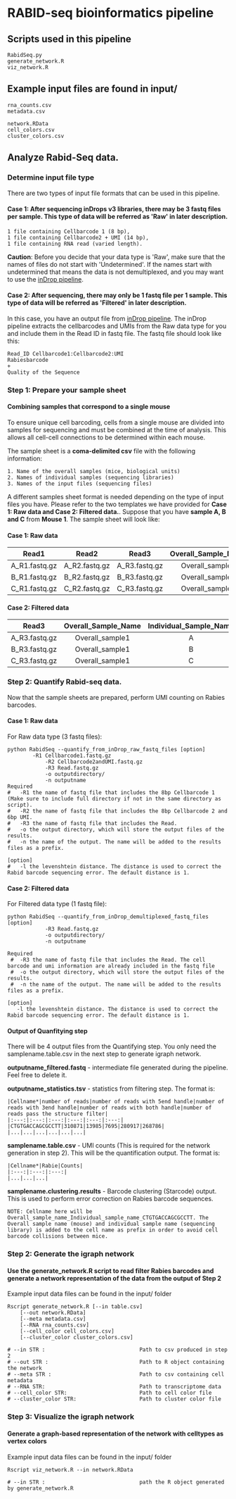 # RABID-seq bioinformatics pipeline

## Scripts used in this pipeline
	RabidSeq.py
	generate_network.R
	viz_network.R
    
## Example input files are found in input/

	rna_counts.csv
	metadata.csv

	network.RData
	cell_colors.csv
	cluster_colors.csv

## Analyze Rabid-Seq data.

### Determine input file type
There are two types of input file formats that can be used in this pipeline. 

#### Case 1: After sequencing inDrops v3 libraries, there may be 3 fastq files per sample. This type of data will be referred as 'Raw' in later description. 

	1 file containing Cellbarcode 1 (8 bp), 
	1 file containing Cellbarcode2 + UMI (14 bp),
	1 file containing RNA read (varied length).


**Caution**: Before you decide that your data type is 'Raw', make sure that the names of files do not start with 'Undetermined'. If the names start with undetermined that means the data is not demultiplexed, and you may want to use the [inDrop pipeline](https://github.com/indrops/indrops).

#### Case 2: After sequencing, there may only be 1 fastq file per 1 sample. This type of data will be referred as 'Filtered' in later description.
In this case, you have an output file from [inDrop pipeline](https://github.com/indrops/indrops). The inDrop pipeline extracts the cellbarcodes and UMIs from the Raw data type for you and include them in the Read ID in fastq file. The fastq file should look like this:

    Read_ID Cellbarcode1:Cellbarcode2:UMI  
    Rabiesbarcode  
    +  
    Quality of the Sequence  

	
### Step 1: Prepare your sample sheet 

#### Combining samples that correspond to a single mouse
To ensure unique cell barcoding, cells from a single mouse are divided into samples for sequencing and must be combined at the time of analysis. This allows all cell-cell connections to be determined within each mouse. 

The sample sheet is a **coma-delimited csv** file with the following information: 

	1. Name of the overall samples (mice, biological units)
	2. Names of individual samples (sequencing libraries) 
	3. Names of the input files (sequencing files)

A different samples sheet format is needed depending on the type of input files you have. Please refer to the two templates we have provided for **Case 1: Raw data and Case 2: Filtered data.**. Suppose that you have **sample A, B and C** from **Mouse 1**. The sample sheet will look like:

#### Case 1: Raw data
|Read1|Read2|Read3|Overall_Sample_Name|Individual_Sample_Name|
|:---:|:---:|:---:|:---:|:---:|
|A_R1.fastq.gz|A_R2.fastq.gz|A_R3.fastq.gz|Overall_sample1|A|
|B_R1.fastq.gz|B_R2.fastq.gz|B_R3.fastq.gz|Overall_sample1|B|
|C_R1.fastq.gz|C_R2.fastq.gz|C_R3.fastq.gz|Overall_sample1|C|

#### Case 2: Filtered data
|Read3|Overall_Sample_Name|Individual_Sample_Name|
|:---:|:---:|:---:|
|A_R3.fastq.gz|Overall_sample1|A|
|B_R3.fastq.gz|Overall_sample1|B|
|C_R3.fastq.gz|Overall_sample1|C|


### Step 2: Quantify Rabid-seq data.
Now that the sample sheets are prepared, perform UMI counting on Rabies barcodes. 

#### Case 1: Raw data
For Raw data type (3 fastq files):

    python RabidSeq --quantify_from_inDrop_raw_fastq_files [option] 
			-R1 Cellbarcode1.fastq.gz
    			-R2 Cellbarcode2andUMI.fastq.gz
    			-R3 Read.fastq.gz
    			-o outputdirectory/
    			-n outputname
    Required
    #   -R1 the name of fastq file that includes the 8bp Cellbarcode 1 (Make sure to include full directory if not in the same directory as script).
    #   -R2 the name of fastq file that includes the 8bp Cellbarcode 2 and 6bp UMI.
    #   -R3 the name of fastq file that includes the Read.
    #   -o the output directory, which will store the output files of the results.
    #   -n the name of the output. The name will be added to the results files as a prefix.
       
    [option]
    #   -l the levenshtein distance. The distance is used to correct the Rabid barcode sequencing error. The default distance is 1.

#### Case 2: Filtered data 
For Filtered data type (1 fastq file):

    python RabidSeq --quantify_from_inDrop_demultiplexed_fastq_files [option]
    			-R3 Read.fastq.gz
    			-o outputdirectory/ 
    			-n outputname 
    
    Required
     #  -R3 the name of fastq file that includes the Read. The cell barcode and umi information are already included in the fastq file
     #  -o the output directory, which will store the output files of the results.
     #  -n the name of the output. The name will be added to the results files as a prefix.
     
    [option]
       -l the levenshtein distance. The distance is used to correct the Rabid barcode sequencing error. The default distance is 1.


#### Output of Quanfitying step

There will be 4 output files from the Quantifying step. You only need the samplename.table.csv in the next step to generate igraph network. 

**outputname_filtered.fastq** - intermediate file generated during the pipeline. Feel free to delete it.

	
**outputname_statistics.tsv** -  statistics from filtering step. The format is: 

	|Cellname*|number of reads|number of reads with 5end handle|number of reads with 3end handle|number of reads with both handle|number of reads pass the structure filter|
	|:---:|:---:|:---:|:---:|:---:|:---:|
	|CTGTGACCAGCGCCTT|310871|13985|7695|280917|268786|
	|...|...|...|...|...|...|


**samplename.table.csv** - UMI counts (This is required for the network generation in step 2). This will be the quantification output. The format is: 
	
	|Cellname*|Rabie|Counts|
	|:---:|:---:|:---:|
	|...|...|...|

**samplename.clustering.results** - Barcode clustering (Starcode) output. This is used to perform error correction on Rabies barcode sequences. 

	NOTE: Cellname here will be Overall_sample_name_Individual_sample_name_CTGTGACCAGCGCCTT. The Overall sample name (mouse) and individual sample name (sequencing library) is added to the cell name as prefix in order to avoid cell barcode collisions between mice.

### Step 2: Generate the igraph network 
#### Use the generate_network.R script to read filter Rabies barcodes and generate a network representation of the data from the output of Step 2 

Example input data files can be found in the input/ folder

	Rscript generate_network.R [--in table.csv] 
		[--out network.RData]
		[--meta metadata.csv]
		[--RNA rna_counts.csv] 
		[--cell_color cell_colors.csv]
		[--cluster_color cluster_colors.csv]

	# --in STR :                              Path to csv produced in step 2
	# --out STR :                             Path to R object containing the network 
	# --meta STR :                            Path to csv containing cell metadata
	# --RNA STR:                              Path to transcriptome data
	# --cell_color STR:                       Path to cell color file
	# --cluster_color STR:                    Path to cluster color file

### Step 3: Visualize the igraph network 
#### Generate a graph-based representation of the network with celltypes as vertex colors

Example input data files can be found in the input/ folder

	Rscript viz_network.R --in network.RData
	
	# --in STR :                              path the R object generated by generate_network.R

